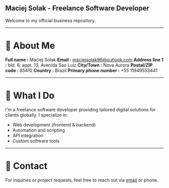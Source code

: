 <!--
**maciejsolak96/maciejsolak96** is a ✨ _special_ ✨ repository because its `README.md` (this file) appears on your GitHub profile.

Here are some ideas to get you started:

- 🔭 I’m currently working on ...
- 🌱 I’m currently learning ...
- 👯 I’m looking to collaborate on ...
- 🤔 I’m looking for help with ...
- 💬 Ask me about ...
- 📫 How to reach me: ...
- 😄 Pronouns: ...
- ⚡ Fun fact: ...
-->

## Maciej Solak - Freelance Software Developer
Welcome to my official business repository.

---

# 👤 About Me
**Full name :** Maciej Solak
**Email :** maciejsolak96@outlook.com
**Address line 1 :** bld. 6, appt. 13, Avenida Sao Luiz
**City/Town :** Nova Aurora
**Postal/ZIP code :** 85410
**Country :** Brazil
**Primary phone number :** +55 11949553441

---

# 🔭 What I Do
I'm a freelance software developer providing tailored digital solutions for clients globally. I specialize in:
- Web development (frontend & backend)
- Automation and scripting
- API integration
- Custom software tools

---

# 📎 Contact
For inquiries or project requests, feel free to reach out via [email](mailto:maciejsolak96@outlook.com) or phone.
